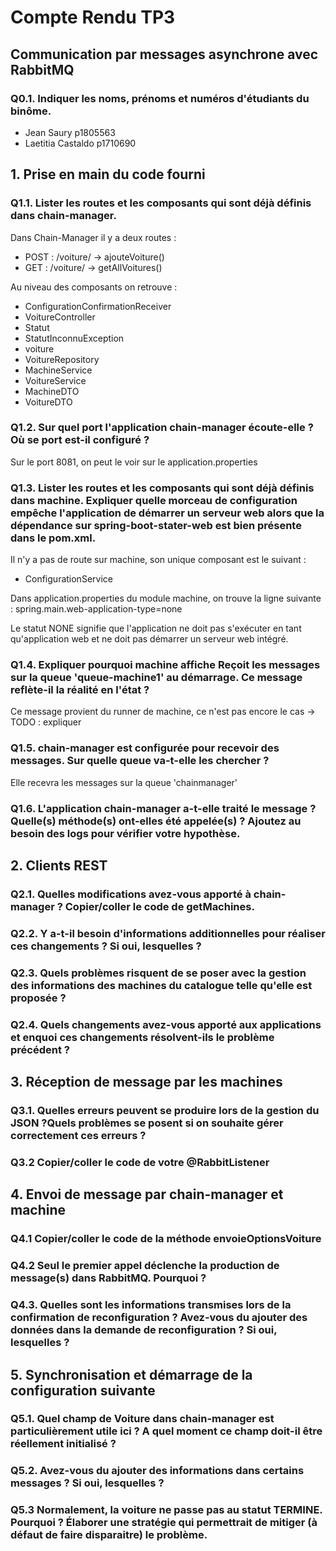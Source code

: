 # Compte Rendu TP3
## Communication par messages asynchrone avec RabbitMQ

### Q0.1. Indiquer les noms, prénoms et numéros d'étudiants du binôme.
- Jean Saury p1805563
- Laetitia Castaldo p1710690

## 1. Prise en main du code fourni
### Q1.1. Lister les routes et les composants qui sont déjà définis dans chain-manager.

Dans Chain-Manager il y a deux routes : 
- POST : /voiture/ -> ajouteVoiture()
- GET : /voiture/ -> getAllVoitures()

Au niveau des composants on retrouve : 
  - ConfigurationConfirmationReceiver
  - VoitureController
  - Statut
  - StatutInconnuException
  - voiture
  - VoitureRepository
  - MachineService
  - VoitureService
  - MachineDTO
  - VoitureDTO


### Q1.2. Sur quel port l'application chain-manager écoute-elle ? Où se port est-il configuré ?

Sur le port 8081, on peut le voir sur le application.properties

### Q1.3. Lister les routes et les composants qui sont déjà définis dans machine. Expliquer quelle morceau de configuration empêche l'application de démarrer un serveur web alors que la dépendance sur spring-boot-stater-web est bien présente dans le pom.xml.

Il n'y a pas de route sur machine, son unique composant est le suivant :
- ConfigurationService

Dans application.properties du module machine, on trouve la ligne suivante : spring.main.web-application-type=none

Le statut NONE signifie que l'application ne doit pas s'exécuter en tant qu'application web et ne doit pas démarrer un serveur web intégré.

### Q1.4. Expliquer pourquoi machine affiche Reçoit les messages sur la queue 'queue-machine1' au démarrage. Ce message reflète-il la réalité en l'état ?

Ce message provient du runner de machine, ce n'est pas encore le cas -> TODO : expliquer 

### Q1.5. chain-manager est configurée pour recevoir des messages. Sur quelle queue va-t-elle les chercher ?
Elle recevra les messages sur la queue 'chainmanager'

### Q1.6. L'application chain-manager a-t-elle traité le message ? Quelle(s) méthode(s) ont-elles été appelée(s) ? Ajoutez au besoin des logs pour vérifier votre hypothèse.


## 2. Clients REST


### Q2.1. Quelles modifications avez-vous apporté à chain-manager ? Copier/coller le code de getMachines.

### Q2.2. Y a-t-il besoin d'informations additionnelles pour réaliser ces changements ? Si oui, lesquelles ?


### Q2.3. Quels problèmes risquent de se poser avec la gestion des informations des machines du catalogue telle qu'elle est proposée ?

### Q2.4. Quels changements avez-vous apporté aux applications et enquoi ces changements résolvent-ils le problème précédent ?


## 3. Réception de message par les machines

### Q3.1. Quelles erreurs peuvent se produire lors de la gestion du JSON ?Quels problèmes se posent si on souhaite gérer correctement ces erreurs ?


### Q3.2 Copier/coller le code de votre @RabbitListener

## 4. Envoi de message par chain-manager et machine

### Q4.1 Copier/coller le code de la méthode envoieOptionsVoiture

### Q4.2 Seul le premier appel déclenche la production de message(s) dans RabbitMQ. Pourquoi ?

### Q4.3. Quelles sont les informations transmises lors de la confirmation de reconfiguration ? Avez-vous du ajouter des données dans la demande de reconfiguration ? Si oui, lesquelles ?


## 5. Synchronisation et démarrage de la configuration suivante

### Q5.1. Quel champ de Voiture dans chain-manager est particulièrement utile ici ? A quel moment ce champ doit-il être réellement initialisé ?

### Q5.2. Avez-vous du ajouter des informations dans certains messages ? Si oui, lesquelles ?

### Q5.3 Normalement, la voiture ne passe pas au statut TERMINE. Pourquoi ? Élaborer une stratégie qui permettrait de mitiger (à défaut de faire disparaitre) le problème.

